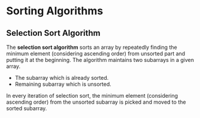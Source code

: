 # Sorting Algorithms

## Selection Sort Algorithm

The **selection sort algorithm** sorts an array by repeatedly finding the minimum element (considering ascending order) from unsorted part and putting it at the beginning. The algorithm maintains two subarrays in a given array.

- The subarray which is already sorted. 
- Remaining subarray which is unsorted.

In every iteration of selection sort, the minimum element (considering ascending order) from the unsorted subarray is picked and moved to the sorted subarray. 
